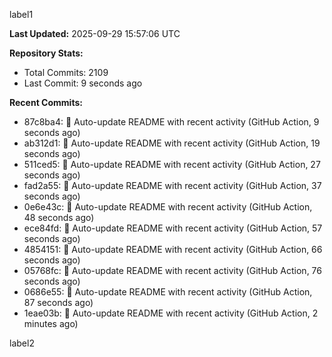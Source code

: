 
label1 
<!-- ACTIVITY_START -->
**Last Updated:** 2025-09-29 15:57:06 UTC

**Repository Stats:**
- Total Commits: 2109
- Last Commit: 9 seconds ago

**Recent Commits:**
- 87c8ba4: 🤖 Auto-update README with recent activity (GitHub Action, 9 seconds ago)
- ab312d1: 🤖 Auto-update README with recent activity (GitHub Action, 19 seconds ago)
- 511ced5: 🤖 Auto-update README with recent activity (GitHub Action, 27 seconds ago)
- fad2a55: 🤖 Auto-update README with recent activity (GitHub Action, 37 seconds ago)
- 0e6e43c: 🤖 Auto-update README with recent activity (GitHub Action, 48 seconds ago)
- ece84fd: 🤖 Auto-update README with recent activity (GitHub Action, 57 seconds ago)
- 4854151: 🤖 Auto-update README with recent activity (GitHub Action, 66 seconds ago)
- 05768fc: 🤖 Auto-update README with recent activity (GitHub Action, 76 seconds ago)
- 0686e55: 🤖 Auto-update README with recent activity (GitHub Action, 87 seconds ago)
- 1eae03b: 🤖 Auto-update README with recent activity (GitHub Action, 2 minutes ago)
<!-- ACTIVITY_END -->

label2
